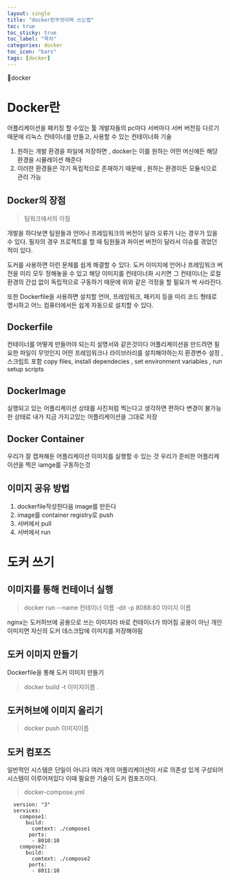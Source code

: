 ```yaml
---
layout: single
title: "docker란무엇이며 쓰는법"
toc: true
toc_sticky: true
toc_label: "목차"
categories: docker
toc_icon: "bars"
tags: [docker]
---
```


📘docker

# Docker란
어플리케이션을 패키징 할 수있는 툴
개발자들의 pc마다 서버마다 서버 버전등 다르기때문에 
리눅스 컨테이너를 만들고, 사용할 수 있는 컨테이너화 기술

1. 원하는 개발 환경을 파일에 저장하면 , docker는 이를 원하는 어떤 머신에든 해당 환경을 시뮬레이션 해준다
2. 이러한 환경들은 각기 독립적으로 존재하기 때문에 , 원하는 환경이든 모듈식으로 관리 가능

## Docker의 장점

> 팀워크에서의 이점

개발을 하다보면 팀원들과 언어나 프레임워크의 버전이 달라 오류가 나는 경우가 있을 수 있다. 필자의 경우 프로젝트를 할 때 팀원들과 파이썬 버전이 달라서 이슈를 겪었던 적이 있다.

도커를 사용하면 이런 문제를 쉽게 해결할 수 있다. 도커 이미지에 언어나 프레임워크 버전을 미리 모두 정해놓을 수 있고 해당 이미지를 컨테이너화 시키면 그 컨테이너는 로컬 환경의 간섭 없이 독립적으로 구동하기 때문에 위와 같은 걱정을 할 필요가 싹 사라진다.

또한 Dockerfile을 사용하면 설치할 언어, 프레임워크, 패키지 등을 미리 코드 형태로 명시하고 어느 컴퓨터에서든 쉽게 자동으로 설치할 수 있다.

## Dockerfile
컨테이너를 어떻게 만들어야 되는지 설명서와 같은것이다
어플리케이션을 만드려면 필요한 파일이 무엇인지 어떤 프레임워크나 라이브러리를 설치해야하는지
환경변수 설정 , 스크립트 포함
copy files, install dependecies , set environment variables , run setup scripts

## DockerImage
실행되고 있는 어플리케이션 상태를 사진처럼 찍는다고 생각하면 편하다
변경이 불가능한 상태로 내가 지금 가지고있는 어플리케이션을 그대로 저장

## Docker Container
우리가 잘 캡쳐해둔 어플리케이션 이미지를 실행할 수 있는 것
우리가 준비한 어플리케이션을 찍은 iamge를 구동하는것

## 이미지 공유 방법
1. dockerfile작성한다음 image를 만든다
2. image를 container registry로 push
3. 서버에서 pull
4. 서버에서 run

# 도커 쓰기

## 이미지를 통해 컨테이너 실행 
> docker run --name 컨테이너 이름 -dit -p 8088:80 이미지 이름

nginx는 도커허브에 공용으로 쓰는 이미지라 바로 컨테이너가 띄어짐
공용이 아닌 개인 이미지면 자신의 도커 데스크탑에 이미지를 저장해야됨

## 도커 이미지 만들기
Dockerfile을 통해 도커 이미지 만들기
> docker build -t 이미지이름 .

## 도커허브에 이미지 올리기
> docker push 이미지이름

## 도커 컴포즈
일반적인 시스템은 단일이 아니다 여러 개의 어플리케이션이 서로 의존성 있게 구성되어 시스템이 이루어져있다
이때 필요한 기술이 도커 컴포즈이다.
> docker-compose.yml
```
  version: "3"
  services:
    compose1:
      build:
        comtext: ./compose1
       ports:
        - 8010:10
    compose2:
      build:
        comtext: ./compose2
       ports:
        - 8011:10        
```